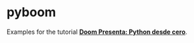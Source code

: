 # pyboom

Examples for the tutorial **[Doom Presenta: Python desde cero](https://geekl0g.wordpress.com/tag/python-para-detonar-bombas/)**.
